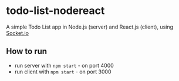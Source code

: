 # todo-list-nodereact
A simple Todo List app in Node.js (server) and React.js (client), using [Socket.io](https://socket.io/)

## How to run
- run server with `npm start` - on port 4000
- run client with `npm start` - on port 3000
